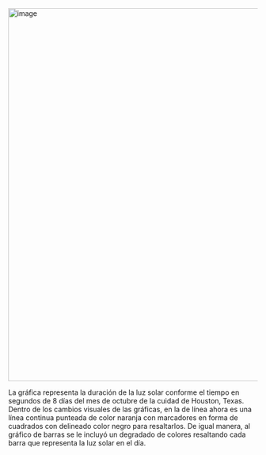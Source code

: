 <img width="1115" height="753" alt="image" src="https://github.com/user-attachments/assets/ca4cbe7f-539d-4f2b-a0b6-4f2272fe4e09" />


La gráfica representa la duración de la luz solar conforme el tiempo en segundos de 8 días del mes de octubre de la cuidad de Houston, Texas. Dentro de los cambios visuales de las gráficas, en la de línea ahora es una línea continua punteada de color naranja con marcadores en forma de cuadrados con delineado color negro para resaltarlos. De igual manera, al gráfico de barras se le incluyó un degradado de colores resaltando cada barra que representa la luz solar en el día.
